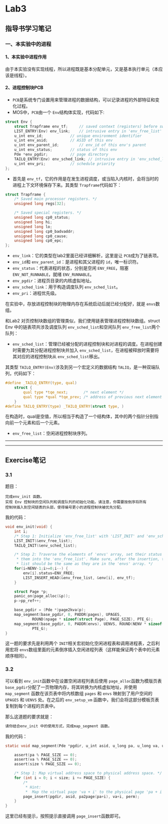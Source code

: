 # Lab3

## 指导书学习笔记

### 一、本实验中的进程

#### 1、本实验中进程作用

由于本实验没有实现线程，所以进程既是基本分配单元，又是基本执行单元（本应该是线程）。

#### 2、进程控制块PCB

* `PCB`是系统专门设置用来管理进程的数据结构，可以记录进程的外部特征和变化过程。
* MOS中，`PCB`由一个 `Env`结构体实现，代码如下:

```c
struct Env {
	struct Trapframe env_tf;	 // saved context (registers) before switching
	LIST_ENTRY(Env) env_link;	 // intrusive entry in 'env_free_list'
	u_int env_id;			 // unique environment identifier
	u_int env_asid;			 // ASID of this env
	u_int env_parent_id;		 // env_id of this env's parent
	u_int env_status;		 // status of this env
	Pde *env_pgdir;			 // page directory
	TAILQ_ENTRY(Env) env_sched_link; // intrusive entry in 'env_sched_list'
	u_int env_pri;			 // schedule priority
};
```

* 首先是 `env_tf`，它的作用是在发生进程调度，或当陷入内核时，会将当时的进程上下文环境保存下来。其类型 `Trapframe`代码如下：

```c
struct Trapframe {
	/* Saved main processor registers. */
	unsigned long regs[32];

	/* Saved special registers. */
	unsigned long cp0_status;
	unsigned long hi;
	unsigned long lo;
	unsigned long cp0_badvaddr;
	unsigned long cp0_cause;
	unsigned long cp0_epc;
};
```

* `env_link`：它的类型在lab2里面已经详细解析，这里是让 `PCB`成为了链表项。
* `env_id`和 `env_parent_id`：是进程和其父进程的 `id`，唯一标识符。
* `env_status`：代表进程的状态，分别是空闲 `ENV_FREE`，阻塞 `ENV_NOT_RUNNABLE`，就绪 `ENV_RUNNABLE`。
* `env_pgdir`：进程页目录的内核虚拟地址。
* `env_sched_link`：用于构造调度队列 `env_sched_list`。
* `env_pri`：进程优先级。

在实验中，存放进程控制块的物理内存在系统启动后就已经分配好，就是 `envs`数组。

和Lab2 对页控制块数组的管理类似，我们使用链表管理进程控制块数组。struct Env 中的链表项共涉及调度队列 `env_sched_list`和空闲队列 `env_free_list`两个队列：

* `env_sched_list`：管理已经被分配的进程控制块和对进程的调度。在进程创建时需要为其分配进程控制块并加入 `env_sched_list`，在进程被释放时需要将其对应的进程控制块从 `env_sched_list`移出。

其类型 `TAILQ_ENTRY(Env)`涉及到另一个宏定义的数据结构 `TALIQ`，是一种双端队列，代码如下：

```c
#define _TAILQ_ENTRY(type, qual)                                                                   \
	struct {                                                                                   \
		qual type *tqe_next;	   /* next element */                                      \
		qual type *qual *tqe_prev; /* address of previous next element */                  \
	}
#define TAILQ_ENTRY(type) _TAILQ_ENTRY(struct type, )
```

在构造时，qual是空值，所以相当于构造了一个结构体，其中的两个指针分别指向前一个元素和后一个元素。

* `env_free_list`：空闲进程控制块序列。


---

---

## Exercise笔记

### 3.1

题目：

```
完成env_init 函数。
实现 Env 控制块的空闲队列和调度队列的初始化功能。请注意，你需要按倒序将所有
控制块插入到空闲链表的头部，使得编号更小的进程控制块被优先分配。
```

我的代码：

```c
void env_init(void) {
	int i;
	/* Step 1: Initialize 'env_free_list' with 'LIST_INIT' and 'env_sched_list' with* 'TAILQ_INIT'. */
	LIST_INIT(&env_free_list);
	TAILQ_INIT(&env_sched_list);

	/* Step 2: Traverse the elements of 'envs' array, set their status to 'ENV_FREE' and insert
	 * them into the 'env_free_list'. Make sure, after the insertion, the order of envs in the
	 * list should be the same as they are in the 'envs' array. */
	for(i=NENV-1;i>=0;i--) {
		env[i].status=ENV_FREE;
		LIST_INSERT_HEAD(&env_free_list, &env[i], env_tf);
	}

	struct Page *p;
	panic_on(page_alloc(&p));
	p->pp_ref++;

	base_pgdir = (Pde *)page2kva(p);
	map_segment(base_pgdir, 0, PADDR(pages), UPAGES,
		    ROUND(npage * sizeof(struct Page), PAGE_SIZE), PTE_G);
	map_segment(base_pgdir, 0, PADDR(envs), UENVS, ROUND(NENV * sizeof(struct Env), PAGE_SIZE),
		    PTE_G);
}
```

这一题的要求先是利用两个 `INIT`相关宏初始化空闲进程表和调用进程表，之后利用宏将 `envs`数组里面的元素倒序插入空闲进程列表（这样能保证两个表中的元素顺序相同）。

### 3.2

可以看到 `env_init`函数中在设置空闲进程列表后使用 `page_alloc`函数为模版页表 `base_pgdir`分配了一页物理内存，将其转换为内核虚拟地址，并使用 `map_segment` 函数在该页表中将内核数组 `pages` 和 `envs` 映射到了用户空间的 `UPAGES` 和 `UENVS` 处。在之后的 `env_setup_vm` 函数中，我们会将这部分模板页表复制到每个进程的页表中。

那么这道题的要求就是：

```c
请你结合env_init 中的使用方式，完成map_segment 函数。
```

我的代码：

```c
static void map_segment(Pde *pgdir, u_int asid, u_long pa, u_long va, u_int size, u_int perm) {

	assert(pa % PAGE_SIZE == 0);
	assert(va % PAGE_SIZE == 0);
	assert(size % PAGE_SIZE == 0);

	/* Step 1: Map virtual address space to physical address space. */
	for (int i = 0; i < size; i += PAGE_SIZE) {
		/*
		 * Hint:
		 *  Map the virtual page 'va + i' to the physical page 'pa + i' using 'page_insert'.*/
		page_insert(pgdir, asid, pa2page(pa+i), va+i, perm);
	}
}
```

这里已经有提示，按照提示直接调用 `page_insert`函数即可。
